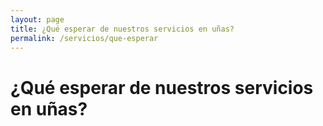 ```yaml
---
layout: page
title: ¿Qué esperar de nuestros servicios en uñas?
permalink: /servicios/que-esperar
---
```


<h1>¿Qué esperar de nuestros servicios en uñas?</h1>

